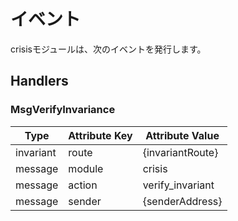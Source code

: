 # イベント

crisisモジュールは、次のイベントを発行します。 

## Handlers

### MsgVerifyInvariance

| Type      | Attribute Key | Attribute Value  |
|-----------|---------------|------------------|
| invariant | route         | {invariantRoute} |
| message   | module        | crisis           |
| message   | action        | verify_invariant |
| message   | sender        | {senderAddress}  |
